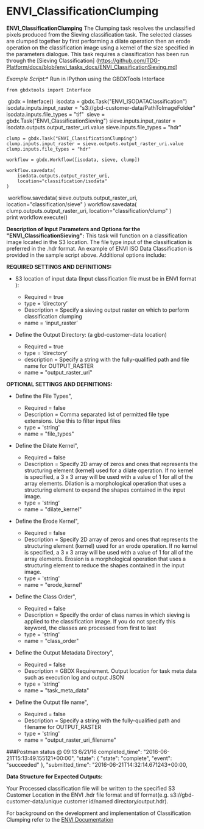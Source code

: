 # ENVI_ClassificationClumping

**ENVI_ClassificationClumping** The Clumping task resolves the unclassified pixels produced from the Sieving classification task.  The selected classes are clumped together by first performing a dilate operation then an erode operation on the classification image using a kernel of the size specified in the parameters dialogue.  This task requires a classification has been run through the [Sieving Classification] (https://github.com/TDG-Platform/docs/blob/envi_tasks_docs/ENVI_ClassificationSieving.md) 

*Example Script:** Run in IPython using the GBDXTools Interface

    from gbdxtools import Interface
​    gbdx = Interface()
​
    isodata = gbdx.Task("ENVI_ISODATAClassification")
    isodata.inputs.input_raster = "s3://gbd-customer-data/PathToImageFolder"
    isodata.inputs.file_types = "tif"
​
    sieve = gbdx.Task("ENVI_ClassificationSieving")
    sieve.inputs.input_raster = isodata.outputs.output_raster_uri.value
    sieve.inputs.file_types = "hdr"

    clump = gbdx.Task("ENVI_ClassificationClumping")
    clump.inputs.input_raster = sieve.outputs.output_raster_uri.value
    clump.inputs.file_types = "hdr"
	
    workflow = gbdx.Workflow([isodata, sieve, clump])
	
    workflow.savedata(
        isodata.outputs.output_raster_uri,
        location="classification/isodata"
    )
​
    workflow.savedata(
        sieve.outputs.output_raster_uri,
        location="classification/sieve"
    )
	workflow.savedata(
        clump.outputs.output_raster_uri,
        location="classification/clump"
    )
​    
    print workflow.execute()
	

**Description of Input Parameters and Options for the "ENVI_ClassificationSieving":**
This task will function on a classification image located in the S3 location.  The file type input of the classification is preferred in the .hdr format.  An example of ENVI ISO Data Classification is provided in the sample script above. Additional options include:
	
**REQUIRED SETTINGS AND DEFINITIONS:**

* S3 location of input data (Input classification file must be in ENVI format ):
    * Required = true
    * type = ‘directory’
	* Description = Specify a sieving output raster on which to perform classification clumping 
    * name = ‘input_raster’

* Define the Output Directory: (a gbd-customer-data location)
    * Required = true
    * type = ‘directory’
	* description = Specify a string with the fully-qualified path and file name for OUTPUT_RASTER
    * name = "output_raster_uri"


**OPTIONAL SETTINGS AND DEFINITIONS:**

* Define the File Types",
    * Required = false 
	* Description = Comma separated list of permitted file type extensions. Use this to filter input files
    * type = 'string'
    * name =  "file_types"

* Define the Dilate Kernel",
    * Required = false 
	* Description = Specify 2D array of zeros and ones that represents the structuring element (kernel) used for a dilate operation. If no kernel is specified, a 3 x 3 array will be used with a value of 1 for all of the array elements. Dilation is a morphological operation that uses a structuring element to expand the shapes contained in the input image.
    * type = 'string'
    * name =  "dilate_kernel"
	
* Define the Erode Kernel",
    * Required = false 
	* Description = Specify 2D array of zeros and ones that represents the structuring element (kernel) used for an erode operation. If no kernel is specified, a 3 x 3 array will be used with a value of 1 for all of the array elements. Erosion is a morphological operation that uses a structuring element to reduce the shapes contained in the input image.
    * type = 'string'
    * name =  "erode_kernel"

* Define the Class Order",
    * Required = false 
	* Description = Specify the order of class names in which sieving is applied to the classification image. If you do not specify this keyword, the classes are processed from first to last
    * type = 'string'
    * name =  "class_order"	
	
* Define the Output Metadata Directory",
    * Required = false 
	* Description = GBDX Requirement. Output location for task meta data such as execution log and output JSON
    * type = 'string'
    * name =  "task_meta_data"

* Define the Output file name",
    * Required = false 
	* Description = Specify a string with the fully-qualified path and filename for OUTPUT_RASTER
    * type = 'string'
    * name =  "output_raster_uri_filename"
	
###Postman status @ 09:13 6/21/16
completed_time": "2016-06-21T15:13:49.155121+00:00",
  "state": {
    "state": "complete",
    "event": "succeeded"
  },
  "submitted_time": "2016-06-21T14:32:14.671243+00:00,


**Data Structure for Expected Outputs:**

Your Processed classification file will be written to the specified S3 Customer Location in the ENVI .hdr file format and tif format(e.g.  s3://gbd-customer-data/unique customer id/named directory/output.hdr).  


For background on the development and implementation of Classification Clumping refer to the [ENVI Documentation](https://www.harrisgeospatial.com/docs/clumpingclasses.html)

